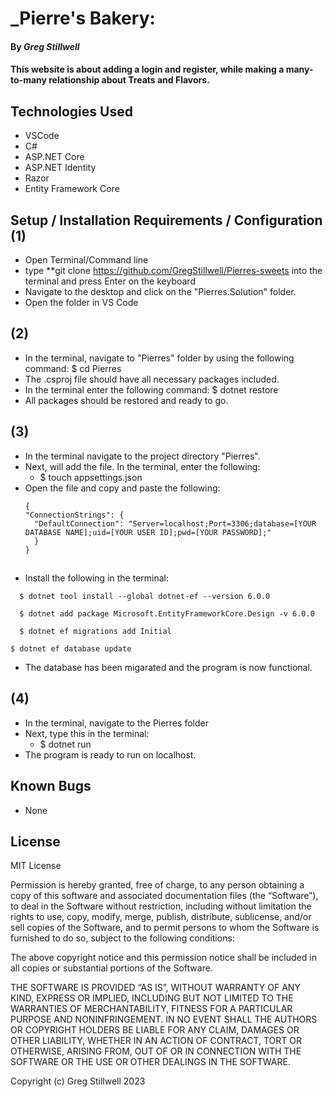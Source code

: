 # _Pierre's Bakery: 

#### By _**Greg Stillwell**_

####  This website is about adding a login and register, while making a many-to-many relationship about Treats and Flavors.

## Technologies Used

* VSCode 
* C#
* ASP.NET Core
* ASP.NET Identity
* Razor 
* Entity Framework Core


## Setup / Installation Requirements / Configuration (1)
* Open Terminal/Command line
* type **git clone https://github.com/GregStillwell/Pierres-sweets into the terminal and press Enter on the keyboard
* Navigate to the desktop and click on the "Pierres.Solution" folder.
* Open the folder in VS Code


## (2)

* In the terminal, navigate to "Pierres" folder by using the following command: $ cd Pierres
* The .csproj file should have all necessary packages included. 
* In the terminal enter the following command: $ dotnet restore
* All packages should be restored and ready to go.

## (3)
* In the terminal navigate to the project directory "Pierres".
* Next, will add the file. In the terminal, enter the following:
  - $ touch appsettings.json
* Open the file and copy and paste the following:
  ```
  {
  "ConnectionStrings": {
    "DefaultConnection": "Server=localhost;Port=3306;database=[YOUR DATABASE NAME];uid=[YOUR USER ID];pwd=[YOUR PASSWORD];"
    }
  } 

## 

* Install the following in the terminal:

```
  $ dotnet tool install --global dotnet-ef --version 6.0.0
```
```
  $ dotnet add package Microsoft.EntityFrameworkCore.Design -v 6.0.0
```
``` 
  $ dotnet ef migrations add Initial
```
```
$ dotnet ef database update
```
* The database has been migarated and the program is now functional. 


## (4)
* In the terminal, navigate to the Pierres folder
* Next, type this in the terminal:
  - $ dotnet run
* The program is ready to run on localhost. 


## Known Bugs

* None

##  License
MIT License

Permission is hereby granted, free of charge, to any person obtaining a copy of this software and associated documentation files (the “Software”), to deal in the Software without restriction, including without limitation the rights to use, copy, modify, merge, publish, distribute, sublicense, and/or sell copies of the Software, and to permit persons to whom the Software is furnished to do so, subject to the following conditions:

The above copyright notice and this permission notice shall be included in all copies or substantial portions of the Software.

THE SOFTWARE IS PROVIDED “AS IS”, WITHOUT WARRANTY OF ANY KIND, EXPRESS OR IMPLIED, INCLUDING BUT NOT LIMITED TO THE WARRANTIES OF MERCHANTABILITY, FITNESS FOR A PARTICULAR PURPOSE AND NONINFRINGEMENT. IN NO EVENT SHALL THE AUTHORS OR COPYRIGHT HOLDERS BE LIABLE FOR ANY CLAIM, DAMAGES OR OTHER LIABILITY, WHETHER IN AN ACTION OF CONTRACT, TORT OR OTHERWISE, ARISING FROM, OUT OF OR IN CONNECTION WITH THE SOFTWARE OR THE USE OR OTHER DEALINGS IN THE SOFTWARE.

Copyright (c) Greg Stillwell 2023 